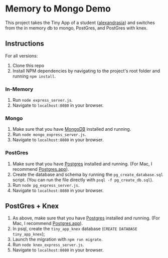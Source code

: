 # Memory to Mongo Demo

This project takes the Tiny App of a student ([alexandrasia](https://github.com/alexandrasia)) and switches from the in memory db to mongo, PostGres, and PostGres with knex.

## Instructions

For all versions:

1. Clone this repo
1. Install NPM dependencies by navigating to the project's root folder and running `npm install`.

### In-Memory

1. Run `node express_server.js`.
1. Navigate to `localhost:8080` in your browser.

### Mongo

1. Make sure that you have [MongoDB](https://www.mongodb.com/) installed and running.
1. Run `node mongo_express_server.js`.
1. Navigate to `localhost:8080` in your browser.

### PostGres

1. Make sure that you have [Postgres](https://www.postgresql.org/) installed and running. (For Mac, I recommend [Postgres.app](https://postgresapp.com/)).
1. Create the database and schema by running the `pg_create_database.sql` script. (You can run the file directly with `psql -f pg_create_db.sql`).
1. Run `node pg_express_server.js`.
1. Navigate to `localhost:8080` in your browser.

## PostGres + Knex

1. As above, make sure that you have [Postgres](https://www.postgresql.org/) installed and running. (For Mac, I recommend [Postgres.app](https://postgresapp.com/)).
1. In psql, create the `tiny_app_knex` database (`CREATE DATABASE tiny_app_knex`);
1. Launch the migration with `npm run migrate`.
1. Run `node knex_express_server.js`.
1. Navigate to `localhost:8080` in your browser.

